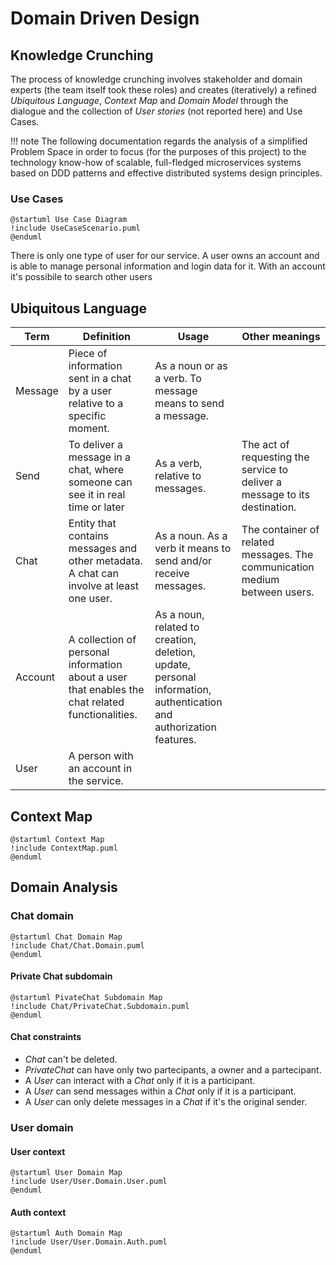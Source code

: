 # Domain Driven Design

## Knowledge Crunching
The process of knowledge crunching involves stakeholder and domain experts (the team itself took these roles) and creates (iteratively) a refined _Ubiquitous Language_, _Context Map_ and _Domain Model_ through the dialogue and the collection of *User stories* (not reported here) and Use Cases.

!!! note
    The following documentation regards the analysis of a simplified Problem Space in order to focus (for the purposes of this project) to the technology know-how of scalable, full-fledged microservices systems based on DDD patterns and effective distributed systems design principles.

### Use Cases
```plantuml
@startuml Use Case Diagram
!include UseCaseScenario.puml
@enduml
```
There is only one type of user for our service. A user owns an account and is able to manage personal information and login data for it. With an account it's possibile to search other users

## Ubiquitous Language

|Term | Definition| Usage | Other meanings |
|-----|-----------|-------|----------------|
|Message| Piece of information sent in a chat by a user relative to a specific moment. | As a noun or as a verb. To message means to send a message. |
|Send| To deliver a message in a chat, where someone can see it in real time or later | As a verb, relative to messages. | The act of requesting the service to deliver a message to its destination. |
|Chat| Entity that contains messages and other metadata. A chat can involve at least one user.| As a noun. As a verb it means to send and/or receive messages. | The container of related messages. The communication medium between users. |
|Account| A collection of personal information about a user that enables the chat related functionalities. | As a noun, related to creation, deletion, update, personal information, authentication and authorization features. |
|User| A person with an account in the service. |

## Context Map

```plantuml
@startuml Context Map
!include ContextMap.puml
@enduml
```

## Domain Analysis

### Chat domain
```plantuml
@startuml Chat Domain Map
!include Chat/Chat.Domain.puml
@enduml
```

#### Private Chat subdomain
```plantuml
@startuml PivateChat Subdomain Map
!include Chat/PrivateChat.Subdomain.puml
@enduml
```

#### Chat constraints

- *Chat* can't be deleted.
- *PrivateChat* can have only two partecipants, a owner and a partecipant.
- A *User* can interact with a *Chat* only if it is a participant.
- A *User* can send messages within a *Chat* only if it is a participant.
- A *User* can only delete messages in a *Chat* if it's the original sender.

### User domain

#### User context
```plantuml
@startuml User Domain Map
!include User/User.Domain.User.puml
@enduml
```

#### Auth context
```plantuml
@startuml Auth Domain Map
!include User/User.Domain.Auth.puml
@enduml
```


